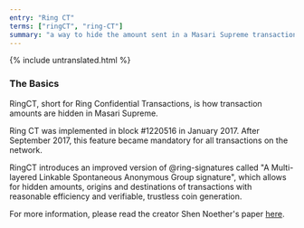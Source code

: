 ```yaml
---
entry: "Ring CT"
terms: ["ringCT", "ring-CT"]
summary: "a way to hide the amount sent in a Masari Supreme transaction"
---
```


{% include untranslated.html %}
### The Basics
RingCT, short for Ring Confidential Transactions, is how transaction amounts are hidden in Masari Supreme.

Ring CT was implemented in block #1220516 in January 2017.  After September 2017, this feature became mandatory for all transactions on the network.

RingCT introduces an improved version of @ring-signatures called "A Multi-layered Linkable Spontaneous Anonymous Group signature", which allows for hidden amounts, origins and destinations of transactions with reasonable efficiency and verifiable, trustless coin generation.

For more information, please read the creator Shen Noether's paper [here](https://eprint.iacr.org/2015/1098).
